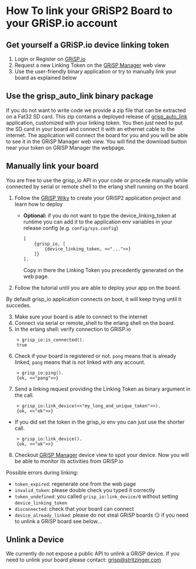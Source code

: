# How To link your GRiSP2 Board to your GRiSP.io account

## Get yourself a GRiSP.io device linking token


1. Login or Register on [GRiSP.io](https://grisp.io)
2. Request a new Linking Token on the [GRiSP Manager](https://grisp.io/grisp-manager/) web view
3. Use the user-friendly binary application or try to manually link your board as explained below

## Use the grisp_auto_link binary package

If you do not want to write code we provide a zip file that can be extracted on a Fat32 SD card.
This zip contains a deployed release of [grisp_auto_link](https://github.com/grisp/grisp_auto_link) application,
customized with your linking token. You then just need to put the SD card in your board and connect it with an ethernet cable to the internet. The application will connect the board for you and you will be able to see it in the GRiSP Manager web view. You will find the download button near your token on GRiSP Manager the webpage.

## Manually link your board

You are free to use the grisp_io API in your code or procede manually while connected by serial or remote shell to the erlang shell running on the board.

1. Follow the [GRiSP Wiky](https://github.com/grisp/grisp/wiki)
to create your GRiSP2 application project and learn how to deploy

    - **Optional:** if you do not want to type the device_linking_token at runtime
you can add it to the application env variables in your release config (e.g. `config/sys.config`)
        ```
        [
            {grisp_io, [
                {device_linking_token, <<"...">>}
            ]}
        ].
        ```
        Copy in there the Linking Token you precedently generated on the web page.
2. Follow the tutorial until you are able to deploy your app on the board.


By default grisp_io application connects on boot, it will keep tryng until it succedes.

3. Make sure your board is able to connect to the internet
4. Connect via serial or remote_shell to the erlang shell on the board.
5. In the erlang shell: verify connection to GRiSP.io
```
    > grisp_io:is_connected().
    true
```
6. Check if your board is registered or not. `pong` means that is already linked,
`pang` means that is not linked with any account.
```
    > grisp_io:ping().
    {ok, <<"pang">>}
```
7. Send a linking request providing the Linking Token as binary argument in the call.
```
    > grisp_io:link_device(<<"my_long_and_unique_token">>).
    {ok, <<"ok">>}
```
- If you did set the token in the grisp_io env you can just use the shorter call.
```
    > grisp_io:link_device().
    {ok, <<"ok">>}
```
8. Checkout [GRiSP Manager](https://grisp.io/grisp-manager/) device view to spot
your device. Now you will be able to monitor its activities from GRiSP.io

Possible errors during linking:
- `token_expired`: regenerate one from the web page
- `invalid_token`: please double check you typed it correctly
- `token_undefined`: you called `grisp_io:link_device/0` without setting `device_linking_token`
- `disconnected`: check that your board can connect
- `device_already_linked`: please do not steal GRiSP boards :smirk:
  if you need to unlink a GRiSP board see below...

## Unlink a Device

We currently do not expose a public API to unlink a GRiSP device.
If you need to unlink your board please contact: grisp@stritzinger.com
